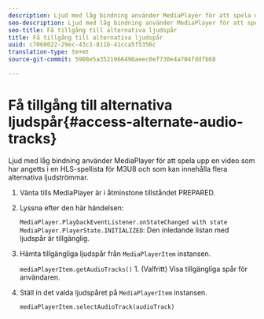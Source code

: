 ```yaml
---
description: Ljud med låg bindning använder MediaPlayer för att spela upp en video som har angetts i en HLS-spellista för M3U8 och som kan innehålla flera alternativa ljudströmmar.
seo-description: Ljud med låg bindning använder MediaPlayer för att spela upp en video som har angetts i en HLS-spellista för M3U8 och som kan innehålla flera alternativa ljudströmmar.
seo-title: Få tillgång till alternativa ljudspår
title: Få tillgång till alternativa ljudspår
uuid: c7060022-29ec-43c1-811b-41cca5f5356c
translation-type: tm+mt
source-git-commit: 5908e5a3521966496aeec0ef730e4a704fddfb68

---
```



# Få tillgång till alternativa ljudspår{#access-alternate-audio-tracks}

Ljud med låg bindning använder MediaPlayer för att spela upp en video som har angetts i en HLS-spellista för M3U8 och som kan innehålla flera alternativa ljudströmmar.

1. Vänta tills MediaPlayer är i åtminstone tillståndet PREPARED.
1. Lyssna efter den här händelsen:

   `MediaPlayer.PlaybackEventListener.onStateChanged with state MediaPlayer.PlayerState.INITIALIZED`: Den inledande listan med ljudspår är tillgänglig.

1. Hämta tillgängliga ljudspår från `MediaPlayerItem` instansen.

   `mediaPlayerItem.getAudioTracks()` 1. (Valfritt) Visa tillgängliga spår för användaren.
1. Ställ in det valda ljudspåret på `MediaPlayerItem` instansen.

   `mediaPlayerItem.selectAudioTrack(audioTrack)`